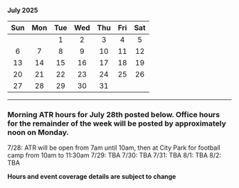**July 2025**

|Sun|Mon|Tue|Wed|Thu|Fri|Sat|
|:---:|:---:|:---:|:---:|:---:|:---:|:---:|
|   |   |1  |2  |3  |4  |5  |
|6  |7  |8  |9  |10 |11 |12 |
|13 |14 |15 |16 |17 |18 |19 |
|20 |21 |22 |23 |24 |25 |26 |
|27 |28 |29 |30 |31 |   |   |

---

### Morning ATR hours for July 28th posted below. Office hours for the remainder of the week will be posted by approximately noon on Monday.

7/28: ATR will be open from 7am until 10am, then at City Park for football camp from 10am to 11:30am
7/29: TBA
7/30: TBA
7/31: TBA
8/1: TBA
8/2: TBA

**Hours and event coverage details are subject to change**
